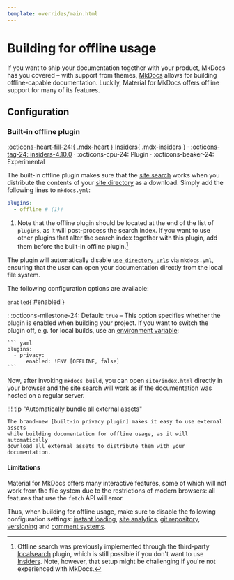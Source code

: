 ```yaml
---
template: overrides/main.html
---
```


# Building for offline usage

If you want to ship your documentation together with your product, MkDocs has
you covered – with support from themes, [MkDocs] allows for building
offline-capable documentation. Luckily, Material for MkDocs offers offline
support for many of its features.

  [MkDocs]: https://www.mkdocs.org

## Configuration

### Built-in offline plugin

[:octicons-heart-fill-24:{ .mdx-heart } Insiders][Insiders]{ .mdx-insiders } ·
[:octicons-tag-24: insiders-4.10.0][Insiders] ·
:octicons-cpu-24: Plugin ·
:octicons-beaker-24: Experimental

The built-in offline plugin makes sure that the [site search] works when you
distribute the contents of your [site directory] as a download. Simply add
the following lines to `mkdocs.yml`:

``` yaml
plugins:
  - offline # (1)!
```

1.  Note that the offline plugin should be located at the end of the list of
    `plugins`, as it will post-process the search index. If you want to use
    other plugins that alter the search index together with this plugin, add
    them before the built-in offline plugin.[^1]

  [^1]:
    Offline search was previously implemented through the third-party 
    [localsearch] plugin, which is still possible if you don't want to use
    [Insiders]. Note, however, that setup might be challenging if you're not
    experienced with MkDocs.

The plugin will automatically disable [`use_directory_urls`][use_directory_urls]
via `mkdocs.yml`, ensuring that the user can open your documentation directly
from the local file system.

The following configuration options are available:

`enabled`{ #enabled }

:   :octicons-milestone-24: Default: `true` – This option specifies whether
    the plugin is enabled when building your project. If you want to switch
    the plugin off, e.g. for local builds, use an [environment variable]:

    ``` yaml
    plugins:
      - privacy:
          enabled: !ENV [OFFLINE, false]
    ```

Now, after invoking `mkdocs build`, you can open `site/index.html` directly
in your browser and the [site search] will work as if the documentation was
hosted on a regular server.

!!! tip "Automatically bundle all external assets"

    The brand-new [built-in privacy plugin] makes it easy to use external assets
    while building documentation for offline usage, as it will automatically
    download all external assets to distribute them with your documentation.

  [Insiders]: ../insiders/index.md
  [site search]: setting-up-site-search.md
  [site directory]: https://www.mkdocs.org/user-guide/configuration/#site_dir
  [localsearch]: https://github.com/wilhelmer/mkdocs-localsearch/
  [use_directory_urls]: https://www.mkdocs.org/user-guide/configuration/#use_directory_urls
  [environment variable]: https://www.mkdocs.org/user-guide/configuration/#environment-variables
  [built-in privacy plugin]: ensuring-data-privacy.md#built-in-privacy-plugin

#### Limitations

Material for MkDocs offers many interactive features, some of which will not
work from the file system due to the restrictions of modern browsers: all
features that use the `fetch` API will error.

Thus, when building for offline usage, make sure to disable the following
configuration settings: [instant loading], [site analytics], [git repository],
[versioning] and [comment systems].

  [Instant loading]: setting-up-navigation.md#instant-loading
  [Site analytics]: setting-up-site-analytics.md
  [Versioning]: setting-up-versioning.md
  [Git repository]: adding-a-git-repository.md
  [Comment systems]: adding-a-comment-system.md
